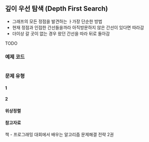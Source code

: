 ## 깊이 우선 탐색 (Depth First Search)

- 그래프의 모든 정점을 발견하는 ㅏ가장 단순한 방법
- 현재 정점과 인접한 간선들을까라 아직방문하지 않은 간선이 있다면 따라감
- 더이상 갈 곳이 없는 경우 왔던 간선을 따라 뒤로 돌아감

TODO

### 예제 코드

```java

```

### 문제 유형

#### 1

#### 2

#### 위상정렬

#### 참고자료

책 - 프로그래밍 대회에서 배우는 알고리즘 문제해결 전략 2권
